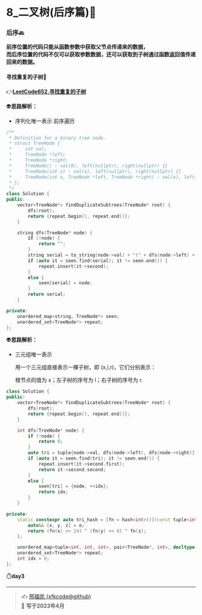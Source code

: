 # 8_二叉树(后序篇):ticket: 

### 后序:back: 

**前序位置的代码只能从函数参数中获取父节点传递来的数据，**  
**而后序位置的代码不仅可以获取参数数据，还可以获取到子树通过函数返回值传递回来的数据。**

#### 寻找重复的子树:cactus: 

:point_right:[**LeetCode652.寻找重复的子树**](https://leetcode.cn/problems/find-duplicate-subtrees/)   

:alien:**思路解析：** 

- 序列化唯一表示
  前序遍历

```C++
/**
 * Definition for a binary tree node.
 * struct TreeNode {
 *     int val;
 *     TreeNode *left;
 *     TreeNode *right;
 *     TreeNode() : val(0), left(nullptr), right(nullptr) {}
 *     TreeNode(int x) : val(x), left(nullptr), right(nullptr) {}
 *     TreeNode(int x, TreeNode *left, TreeNode *right) : val(x), left(left), right(right) {}
 * };
 */
class Solution {
public:
    vector<TreeNode*> findDuplicateSubtrees(TreeNode* root) {
        dfs(root);
        return {repeat.begin(), repeat.end()};
    }

    string dfs(TreeNode* node) {
        if (!node) {
            return "";
        }
        string serial = to_string(node->val) + "(" + dfs(node->left) + ")(" + dfs(node->right) + ")";
        if (auto it = seen.find(serial); it != seen.end()) {
            repeat.insert(it->second);
        }
        else {
            seen[serial] = node;
        }
        return serial;
    }

private:
    unordered_map<string, TreeNode*> seen;
    unordered_set<TreeNode*> repeat;
};
```

:alien:**思路解析：** 

- 三元组唯一表示

  用一个三元组直接表示一棵子树，即 (x,l,r)，它们分别表示：

  根节点的值为 x；左子树的序号为 l；右子树的序号为 r.


```C++
class Solution {
public:
    vector<TreeNode*> findDuplicateSubtrees(TreeNode* root) {
        dfs(root);
        return {repeat.begin(), repeat.end()};
    }

    int dfs(TreeNode* node) {
        if (!node) {
            return 0;
        }
        auto tri = tuple{node->val, dfs(node->left), dfs(node->right)};
        if (auto it = seen.find(tri); it != seen.end()) {
            repeat.insert(it->second.first);
            return it->second.second;
        }
        else {
            seen[tri] = {node, ++idx};
            return idx;
        }
    }

private:
    static constexpr auto tri_hash = [fn = hash<int>()](const tuple<int, int, int>& o) -> size_t {
        auto&& [x, y, z] = o;
        return (fn(x) << 24) ^ (fn(y) << 8) ^ fn(z);
    };

    unordered_map<tuple<int, int, int>, pair<TreeNode*, int>, decltype(tri_hash)> seen{0, tri_hash};
    unordered_set<TreeNode*> repeat;
    int idx = 0;
};
```

:stopwatch:**day3** 

---
> ✍️ [邢福凯 (xfkcode@github)](https://github.com/xfkcode)  
> 📅 **写于2023年4月** 
